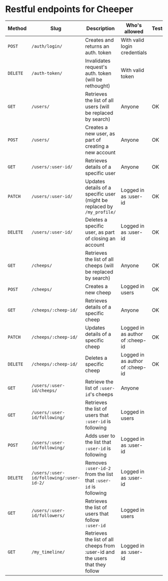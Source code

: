 # Restful endpoints for Cheeper

| Method   | Slug                                    | Description                                                                   | Who's allowed                    | Tested |
|----------|-----------------------------------------|-------------------------------------------------------------------------------|----------------------------------|--------|
| `POST`   | `/auth/login/`                          | Creates and returns an auth. token                                            | With valid login credentials     |        |
| `DELETE` | `/auth-token/`                          | Invalidates request's auth. token (will be rethought)                         | With valid token                 |        |
| `GET`    | `/users/`                               | Retrieves the list of all users (will be replaced by search)                  | Anyone                           |   OK   |
| `POST`   | `/users/`                               | Creates a new user, as part of creating a new account                         | Anyone                           |   OK   |
| `GET`    | `/users/:user-id/`                      | Retrieves details of a specific user                                          | Anyone                           |   OK   |
| `PATCH`  | `/users/:user-id/`                      | Updates details of a specific user (might be replaced by `/my_profile/`       | Logged in as :user-id            |   OK   |
| `DELETE` | `/users/:user-id/`                      | Deletes a specific user, as part of closing an account                        | Logged in as :user-id            |   OK   |
| `GET`    | `/cheeps/`                              | Retrieves the list of all cheeps (will be replaced by search)                 | Anyone                           |   OK   |
| `POST`   | `/cheeps/`                              | Creates a new cheep                                                           | Logged in users                  |   OK   |
| `GET`    | `/cheeps/:cheep-id/`                    | Retrieves details of a specific cheep                                         | Anyone                           |   OK   |
| `PATCH`  | `/cheeps/:cheep-id/`                    | Updates details of a specific cheep                                           | Logged in as author of :cheep-id |   OK   |
| `DELETE` | `/cheeps/:cheep-id/`                    | Deletes a specific cheep                                                      | Logged in as author of :cheep-id |   OK   |
| `GET`    | `/users/:user-id/cheeps/`               | Retrieve the list of `:user-id`'s cheeps                                      | Anyone                           |        |
| `GET`    | `/users/:user-id/following/`            | Retrieves the list of users that `:user-id` is following                      | Logged in users                  |        |
| `POST`   | `/users/:user-id/following/`            | Adds user to the list that `:user-id` is following                            | Logged in as :user-id            |        |
| `DELETE` | `/users/:user-id/following/:user-id-2/` | Removes `:user-id-2` from the list that `:user-id` is following               | Logged in as :user-id            |        |
| `GET`    | `/users/:user-id/followers/`            | Retrieves the list of users that follow `:user-id`                            | Logged in users                  |        |
| `GET`    | `/my_timeline/`                         | Retrieves the list of all cheeps from :user-id and the users that they follow | Logged in as :user-id            |        |

